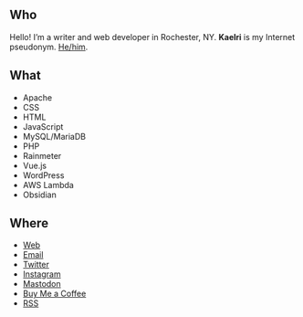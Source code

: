 ## Who

Hello! I’m a writer and web developer in Rochester, NY. **Kaelri** is my Internet pseudonym. [He/him](https://www.mypronouns.org/he-him).

## What

- Apache
- CSS
- HTML
- JavaScript
- MySQL/MariaDB
- PHP
- Rainmeter
- Vue.js
- WordPress
- AWS Lambda
- Obsidian

## Where

- [Web](https://www.kaelri.com/)
- [Email](mailto:kaelri@gmail.com)
- [Twitter](https://www.twitter.com/kaelri)
- [Instagram](https://www.instagram.com/kaelri/)
- <a href="https://mastodon.social/@kaelri" rel="me">Mastodon</a>
- [Buy Me a Coffee](https://www.buymeacoffee.com/kaelri)
- [RSS](https://www.kaelri.com/feed)
